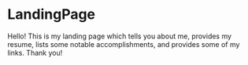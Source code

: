 ﻿# LandingPage
Hello! This is my landing page which tells you about me, provides my resume, lists some notable accomplishments, and provides some of my links. Thank you!
